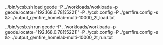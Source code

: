 

../bin/ycsb.sh load geode -P ../workloads/workloada -p geode.locator='192.168.0.78[55221]' -P ./ycsb.config -P ./gemfire.config -s &> ./output_gemfire_homelab-multi-10000_2t_load.txt

../bin/ycsb.sh run geode -P ../workloads/workloada -p geode.locator='192.168.0.78[55221]' -P ./ycsb.config -P ./gemfire.config -s &> ./output_gemfire_homelab-multi-10000_2t_run.txt
